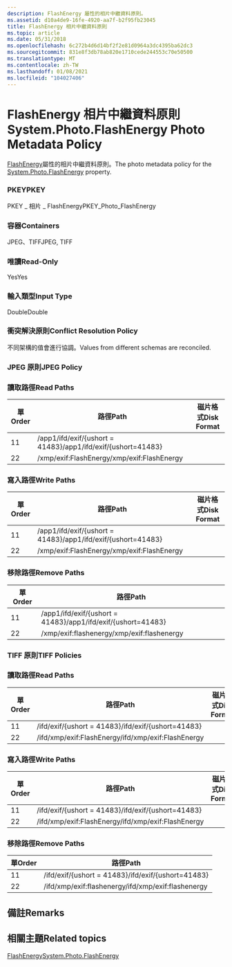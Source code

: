 ```yaml
---
description: FlashEnergy 屬性的相片中繼資料原則。
ms.assetid: d10a4de9-16fe-4920-aa7f-b2f95fb23045
title: FlashEnergy 相片中繼資料原則
ms.topic: article
ms.date: 05/31/2018
ms.openlocfilehash: 6c272b4d6d14bf2f2e81d0964a3dc4395ba62dc3
ms.sourcegitcommit: 831e8f3db78ab820e1710cede244553c70e50500
ms.translationtype: MT
ms.contentlocale: zh-TW
ms.lasthandoff: 01/08/2021
ms.locfileid: "104027406"
---
```

# <a name="systemphotoflashenergy-photo-metadata-policy"></a><span data-ttu-id="9a6b8-103">FlashEnergy 相片中繼資料原則</span><span class="sxs-lookup"><span data-stu-id="9a6b8-103">System.Photo.FlashEnergy Photo Metadata Policy</span></span>

<span data-ttu-id="9a6b8-104">[FlashEnergy](../properties/props-system-photo-flashenergy.md)屬性的相片中繼資料原則。</span><span class="sxs-lookup"><span data-stu-id="9a6b8-104">The photo metadata policy for the [System.Photo.FlashEnergy](../properties/props-system-photo-flashenergy.md) property.</span></span>

### <a name="pkey"></a><span data-ttu-id="9a6b8-105">PKEY</span><span class="sxs-lookup"><span data-stu-id="9a6b8-105">PKEY</span></span>

<span data-ttu-id="9a6b8-106">PKEY \_ 相片 \_ FlashEnergy</span><span class="sxs-lookup"><span data-stu-id="9a6b8-106">PKEY\_Photo\_FlashEnergy</span></span>

### <a name="containers"></a><span data-ttu-id="9a6b8-107">容器</span><span class="sxs-lookup"><span data-stu-id="9a6b8-107">Containers</span></span>

<span data-ttu-id="9a6b8-108">JPEG、TIFF</span><span class="sxs-lookup"><span data-stu-id="9a6b8-108">JPEG, TIFF</span></span>

### <a name="read-only"></a><span data-ttu-id="9a6b8-109">唯讀</span><span class="sxs-lookup"><span data-stu-id="9a6b8-109">Read-Only</span></span>

<span data-ttu-id="9a6b8-110">Yes</span><span class="sxs-lookup"><span data-stu-id="9a6b8-110">Yes</span></span>

### <a name="input-type"></a><span data-ttu-id="9a6b8-111">輸入類型</span><span class="sxs-lookup"><span data-stu-id="9a6b8-111">Input Type</span></span>

<span data-ttu-id="9a6b8-112">Double</span><span class="sxs-lookup"><span data-stu-id="9a6b8-112">Double</span></span>

### <a name="conflict-resolution-policy"></a><span data-ttu-id="9a6b8-113">衝突解決原則</span><span class="sxs-lookup"><span data-stu-id="9a6b8-113">Conflict Resolution Policy</span></span>

<span data-ttu-id="9a6b8-114">不同架構的值會進行協調。</span><span class="sxs-lookup"><span data-stu-id="9a6b8-114">Values from different schemas are reconciled.</span></span>

### <a name="jpeg-policy"></a><span data-ttu-id="9a6b8-115">JPEG 原則</span><span class="sxs-lookup"><span data-stu-id="9a6b8-115">JPEG Policy</span></span>

### <a name="read-paths"></a><span data-ttu-id="9a6b8-116">讀取路徑</span><span class="sxs-lookup"><span data-stu-id="9a6b8-116">Read Paths</span></span>



| <span data-ttu-id="9a6b8-117">單</span><span class="sxs-lookup"><span data-stu-id="9a6b8-117">Order</span></span> | <span data-ttu-id="9a6b8-118">路徑</span><span class="sxs-lookup"><span data-stu-id="9a6b8-118">Path</span></span>                          | <span data-ttu-id="9a6b8-119">磁片格式</span><span class="sxs-lookup"><span data-stu-id="9a6b8-119">Disk Format</span></span> |
|-------|-------------------------------|-------------|
| <span data-ttu-id="9a6b8-120">1</span><span class="sxs-lookup"><span data-stu-id="9a6b8-120">1</span></span>     | <span data-ttu-id="9a6b8-121">/app1/ifd/exif/{ushort = 41483}</span><span class="sxs-lookup"><span data-stu-id="9a6b8-121">/app1/ifd/exif/{ushort=41483}</span></span> |             |
| <span data-ttu-id="9a6b8-122">2</span><span class="sxs-lookup"><span data-stu-id="9a6b8-122">2</span></span>     | <span data-ttu-id="9a6b8-123">/xmp/exif:FlashEnergy</span><span class="sxs-lookup"><span data-stu-id="9a6b8-123">/xmp/exif:FlashEnergy</span></span>         |             |



 

### <a name="write-paths"></a><span data-ttu-id="9a6b8-124">寫入路徑</span><span class="sxs-lookup"><span data-stu-id="9a6b8-124">Write Paths</span></span>



| <span data-ttu-id="9a6b8-125">單</span><span class="sxs-lookup"><span data-stu-id="9a6b8-125">Order</span></span> | <span data-ttu-id="9a6b8-126">路徑</span><span class="sxs-lookup"><span data-stu-id="9a6b8-126">Path</span></span>                          | <span data-ttu-id="9a6b8-127">磁片格式</span><span class="sxs-lookup"><span data-stu-id="9a6b8-127">Disk Format</span></span> |
|-------|-------------------------------|-------------|
| <span data-ttu-id="9a6b8-128">1</span><span class="sxs-lookup"><span data-stu-id="9a6b8-128">1</span></span>     | <span data-ttu-id="9a6b8-129">/app1/ifd/exif/{ushort = 41483}</span><span class="sxs-lookup"><span data-stu-id="9a6b8-129">/app1/ifd/exif/{ushort=41483}</span></span> |             |
| <span data-ttu-id="9a6b8-130">2</span><span class="sxs-lookup"><span data-stu-id="9a6b8-130">2</span></span>     | <span data-ttu-id="9a6b8-131">/xmp/exif:FlashEnergy</span><span class="sxs-lookup"><span data-stu-id="9a6b8-131">/xmp/exif:FlashEnergy</span></span>         |             |



 

### <a name="remove-paths"></a><span data-ttu-id="9a6b8-132">移除路徑</span><span class="sxs-lookup"><span data-stu-id="9a6b8-132">Remove Paths</span></span>



| <span data-ttu-id="9a6b8-133">單</span><span class="sxs-lookup"><span data-stu-id="9a6b8-133">Order</span></span> | <span data-ttu-id="9a6b8-134">路徑</span><span class="sxs-lookup"><span data-stu-id="9a6b8-134">Path</span></span>                          |
|-------|-------------------------------|
| <span data-ttu-id="9a6b8-135">1</span><span class="sxs-lookup"><span data-stu-id="9a6b8-135">1</span></span>     | <span data-ttu-id="9a6b8-136">/app1/ifd/exif/{ushort = 41483}</span><span class="sxs-lookup"><span data-stu-id="9a6b8-136">/app1/ifd/exif/{ushort=41483}</span></span> |
| <span data-ttu-id="9a6b8-137">2</span><span class="sxs-lookup"><span data-stu-id="9a6b8-137">2</span></span>     | <span data-ttu-id="9a6b8-138">/xmp/exif:flashenergy</span><span class="sxs-lookup"><span data-stu-id="9a6b8-138">/xmp/exif:flashenergy</span></span>         |



 

### <a name="tiff-policies"></a><span data-ttu-id="9a6b8-139">TIFF 原則</span><span class="sxs-lookup"><span data-stu-id="9a6b8-139">TIFF Policies</span></span>

### <a name="read-paths"></a><span data-ttu-id="9a6b8-140">讀取路徑</span><span class="sxs-lookup"><span data-stu-id="9a6b8-140">Read Paths</span></span>



| <span data-ttu-id="9a6b8-141">單</span><span class="sxs-lookup"><span data-stu-id="9a6b8-141">Order</span></span> | <span data-ttu-id="9a6b8-142">路徑</span><span class="sxs-lookup"><span data-stu-id="9a6b8-142">Path</span></span>                      | <span data-ttu-id="9a6b8-143">磁片格式</span><span class="sxs-lookup"><span data-stu-id="9a6b8-143">Disk Format</span></span> |
|-------|---------------------------|-------------|
| <span data-ttu-id="9a6b8-144">1</span><span class="sxs-lookup"><span data-stu-id="9a6b8-144">1</span></span>     | <span data-ttu-id="9a6b8-145">/ifd/exif/{ushort = 41483}</span><span class="sxs-lookup"><span data-stu-id="9a6b8-145">/ifd/exif/{ushort=41483}</span></span>  |             |
| <span data-ttu-id="9a6b8-146">2</span><span class="sxs-lookup"><span data-stu-id="9a6b8-146">2</span></span>     | <span data-ttu-id="9a6b8-147">/ifd/xmp/exif:FlashEnergy</span><span class="sxs-lookup"><span data-stu-id="9a6b8-147">/ifd/xmp/exif:FlashEnergy</span></span> |             |



 

### <a name="write-paths"></a><span data-ttu-id="9a6b8-148">寫入路徑</span><span class="sxs-lookup"><span data-stu-id="9a6b8-148">Write Paths</span></span>



| <span data-ttu-id="9a6b8-149">單</span><span class="sxs-lookup"><span data-stu-id="9a6b8-149">Order</span></span> | <span data-ttu-id="9a6b8-150">路徑</span><span class="sxs-lookup"><span data-stu-id="9a6b8-150">Path</span></span>                      | <span data-ttu-id="9a6b8-151">磁片格式</span><span class="sxs-lookup"><span data-stu-id="9a6b8-151">Disk Format</span></span> |
|-------|---------------------------|-------------|
| <span data-ttu-id="9a6b8-152">1</span><span class="sxs-lookup"><span data-stu-id="9a6b8-152">1</span></span>     | <span data-ttu-id="9a6b8-153">/ifd/exif/{ushort = 41483}</span><span class="sxs-lookup"><span data-stu-id="9a6b8-153">/ifd/exif/{ushort=41483}</span></span>  |             |
| <span data-ttu-id="9a6b8-154">2</span><span class="sxs-lookup"><span data-stu-id="9a6b8-154">2</span></span>     | <span data-ttu-id="9a6b8-155">/ifd/xmp/exif:FlashEnergy</span><span class="sxs-lookup"><span data-stu-id="9a6b8-155">/ifd/xmp/exif:FlashEnergy</span></span> |             |



 

### <a name="remove-paths"></a><span data-ttu-id="9a6b8-156">移除路徑</span><span class="sxs-lookup"><span data-stu-id="9a6b8-156">Remove Paths</span></span>



| <span data-ttu-id="9a6b8-157">單</span><span class="sxs-lookup"><span data-stu-id="9a6b8-157">Order</span></span> | <span data-ttu-id="9a6b8-158">路徑</span><span class="sxs-lookup"><span data-stu-id="9a6b8-158">Path</span></span>                      |
|-------|---------------------------|
| <span data-ttu-id="9a6b8-159">1</span><span class="sxs-lookup"><span data-stu-id="9a6b8-159">1</span></span>     | <span data-ttu-id="9a6b8-160">/ifd/exif/{ushort = 41483}</span><span class="sxs-lookup"><span data-stu-id="9a6b8-160">/ifd/exif/{ushort=41483}</span></span>  |
| <span data-ttu-id="9a6b8-161">2</span><span class="sxs-lookup"><span data-stu-id="9a6b8-161">2</span></span>     | <span data-ttu-id="9a6b8-162">/ifd/xmp/exif:flashenergy</span><span class="sxs-lookup"><span data-stu-id="9a6b8-162">/ifd/xmp/exif:flashenergy</span></span> |



 

## <a name="remarks"></a><span data-ttu-id="9a6b8-163">備註</span><span class="sxs-lookup"><span data-stu-id="9a6b8-163">Remarks</span></span>

## <a name="related-topics"></a><span data-ttu-id="9a6b8-164">相關主題</span><span class="sxs-lookup"><span data-stu-id="9a6b8-164">Related topics</span></span>

<dl> <dt>

[<span data-ttu-id="9a6b8-165">FlashEnergy</span><span class="sxs-lookup"><span data-stu-id="9a6b8-165">System.Photo.FlashEnergy</span></span>](../properties/props-system-photo-flashenergy.md)
</dt> </dl>

 

 
